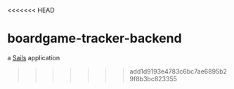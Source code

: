 <<<<<<< HEAD
# boardgame-tracker-backend

a [Sails](http://sailsjs.org) application

>>>>>>> add1d9193e4783c6bc7ae6895b29f8b3bc823355
